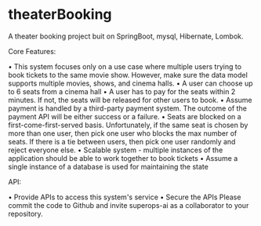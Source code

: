 # theaterBooking
A theater booking project buit on SpringBoot, mysql, Hibernate, Lombok.

Core Features:

• This system focuses only on a use case where multiple users trying to book tickets to the same movie show. However, make sure the data model supports multiple movies, shows, and cinema halls. 
• A user can choose up to 6 seats from a cinema hall
• A user has to pay for the seats within 2 minutes. If not, the seats will be released for other users to book. 
• Assume payment is handled by a third-party payment system. The outcome of the payment API will be either success or a failure. 
• Seats are blocked on a first-come-first-served basis. Unfortunately, if the same seat is chosen by more than one user, then pick one user who blocks the max number of seats. If there is a tie between users, then pick one user randomly and reject everyone else. 
• Scalable system - multiple instances of the application should be able to work together to book tickets 
• Assume a single instance of a database is used for maintaining the state   

API:

• Provide APIs to access this system's service 
• Secure the APIs Please commit the code to Github and invite superops-ai as a collaborator to your repository.
